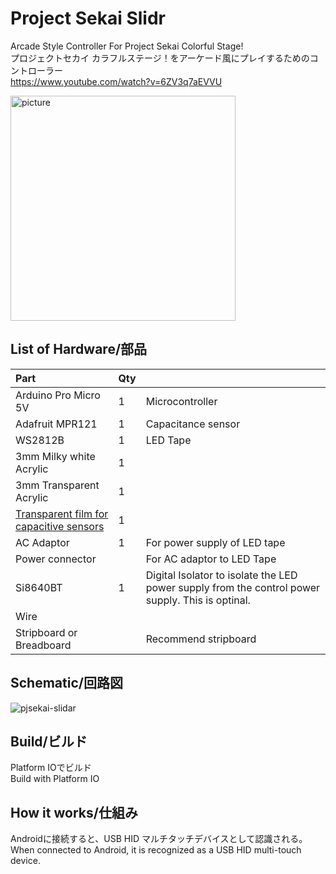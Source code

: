 # Project Sekai Slidr
Arcade Style Controller For Project Sekai Colorful Stage!  
プロジェクトセカイ カラフルステージ！をアーケード風にプレイするためのコントローラー  
https://www.youtube.com/watch?v=6ZV3q7aEVVU

<img width="360" alt="picture" src="https://user-images.githubusercontent.com/16555696/175815366-ba8c9e83-4401-4b38-926a-aee3e0e676c5.png">

## List of Hardware/部品
|Part|Qty||
|:----|:----|:----|
|Arduino Pro Micro 5V|1|Microcontroller|
|Adafruit MPR121|1|Capacitance sensor|
|WS2812B|1|LED Tape|
|3mm Milky white Acrylic |1| |
|3mm Transparent Acrylic|1| |
|[Transparent film for capacitive sensors](https://www.amazon.co.jp/dp/B015R4RYL6)|1| |
|AC Adaptor|1|For power supply of LED tape|
|Power connector| |For AC adaptor to LED Tape|
|Si8640BT|1|Digital Isolator to isolate the LED power supply from the control power supply. This is optinal.|
|Wire| | |
|Stripboard or Breadboard| |Recommend stripboard|
 
## Schematic/回路図
![pjsekai-slidar](https://user-images.githubusercontent.com/16555696/175814429-3f9bb644-7874-4d54-a7de-323d1facfc80.png)
 
## Build/ビルド
Platform IOでビルド  
Build with Platform IO
 
## How it works/仕組み
Androidに接続すると、USB HID マルチタッチデバイスとして認識される。  
When connected to Android, it is recognized as a USB HID multi-touch device.  
 
